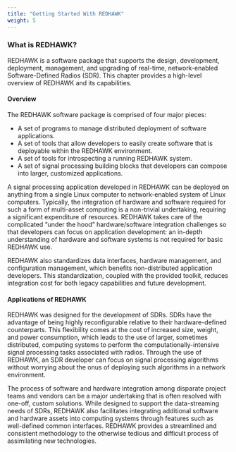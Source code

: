 ```yaml
---
title: "Getting Started With REDHAWK"
weight: 5
---
```


### What is REDHAWK?
REDHAWK is a software package that supports the design, development, deployment, management, and upgrading of real-time, network-enabled Software-Defined Radios (SDR). This chapter provides a high-level overview of REDHAWK and its capabilities.

#### Overview

The REDHAWK software package is comprised of four major pieces:

  - A set of programs to manage distributed deployment of software applications.
  - A set of tools that allow developers to easily create software that is deployable within the REDHAWK environment.
  - A set of tools for introspecting a running REDHAWK system.
  - A set of signal processing building blocks that developers can compose into larger, customized applications.

A signal processing application developed in REDHAWK can be deployed on anything from a single Linux computer to network-enabled system of Linux computers. Typically, the integration of hardware and software required for such a form of multi-asset computing is a non-trivial undertaking, requiring a significant expenditure of resources. REDHAWK takes care of the complicated “under the hood” hardware/software integration challenges so that developers can focus on application development: an in-depth understanding of hardware and software systems is not required for basic REDHAWK use.

REDHAWK also standardizes data interfaces, hardware management, and configuration management, which benefits non-distributed application developers. This standardization, coupled with the provided toolkit, reduces integration cost for both legacy capabilities and future development.

#### Applications of REDHAWK

REDHAWK was designed for the development of SDRs. SDRs have the advantage of being highly reconfigurable relative to their hardware-defined counterparts. This flexibility comes at the cost of increased size, weight, and power consumption, which leads to the use of larger, sometimes distributed, computing systems to perform the computationally-intensive signal processing tasks associated with radios. Through the use of REDHAWK, an SDR developer can focus on signal processing algorithms without worrying about the onus of deploying such algorithms in a network environment.

The process of software and hardware integration among disparate project teams and vendors can be a major undertaking that is often resolved with one-off, custom solutions. While designed to support the data-streaming needs of SDRs, REDHAWK also facilitates integrating additional software and hardware assets into computing systems through features such as well-defined common interfaces. REDHAWK provides a streamlined and consistent methodology to the otherwise tedious and difficult process of assimilating new technologies.
